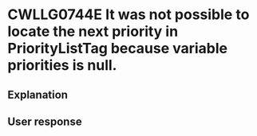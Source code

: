 # CWLLG0744E It was not possible to locate the next priority in PriorityListTag because variable priorities is null.

## Explanation

## User response